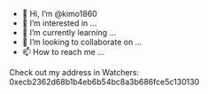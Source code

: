 - 👋 Hi, I’m @kimo1860
- 👀 I’m interested in ...
- 🌱 I’m currently learning ...
- 💞️ I’m looking to collaborate on ...
- 📫 How to reach me ...

<!---
kimo1860/kimo1860 is a ✨ special ✨ repository because its `README.md` (this file) appears on your GitHub profile.
You can click the Preview link to take a look at your changes.
--->
Check out my address in Watchers: 0xecb2362d68b1b4eb6b54bc8a3b686fce5c130130
